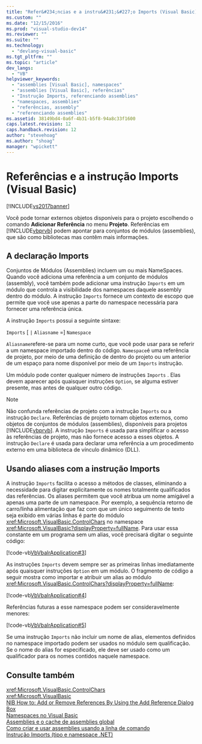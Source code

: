 ```yaml
---
title: "Refer&#234;ncias e a instru&#231;&#227;o Imports (Visual Basic) | Microsoft Docs"
ms.custom: ""
ms.date: "12/15/2016"
ms.prod: "visual-studio-dev14"
ms.reviewer: ""
ms.suite: ""
ms.technology: 
  - "devlang-visual-basic"
ms.tgt_pltfrm: ""
ms.topic: "article"
dev_langs: 
  - "VB"
helpviewer_keywords: 
  - "assemblies [Visual Basic], namespaces"
  - "assemblies [Visual Basic], referências"
  - "Instrução Imports, referenciando assemblies"
  - "namespaces, assemblies"
  - "referências, assembly"
  - "referenciando assemblies"
ms.assetid: 38149bd4-0a6f-4b31-b5f8-94a8c33f1600
caps.latest.revision: 12
caps.handback.revision: 12
author: "stevehoag"
ms.author: "shoag"
manager: "wpickett"
---
```

# Refer&#234;ncias e a instru&#231;&#227;o Imports (Visual Basic)
[!INCLUDE[vs2017banner](../../../csharp/includes/vs2017banner.md)]

Você pode tornar externos objetos disponíveis para o projeto escolhendo o comando  **Adicionar Referência**  no menu **Projeto**.  Referências em [!INCLUDE[vbprvb](../../../csharp/programming-guide/concepts/linq/includes/vbprvb_md.md)] podem apontar para conjuntos de módulos \(assemblies\), que são como bibliotecas mas contêm mais informações.  
  
## A declaração Imports  
 Conjuntos de Módulos \(Assemblies\) incluem um ou mais NameSpaces.  Quando você adiciona uma referência a um conjunto de módulos \(assembly\), você também pode adicionar uma  instrução `Imports` em um módulo que controla a visibilidade dos namespaces daquele assembly dentro do módulo.  A instrução `Imports` fornece um contexto de escopo que permite que você use apenas a parte do namespace necessária para fornecer uma referência única.  
  
 A instrução `Imports` possui a seguinte sintaxe:  
  
 `Imports` \[         `|` `Aliasname` \=\] `Namespace`  
  
 `Aliasname`refere\-se para um nome curto, que você pode usar para se referir a um namespace importado dentro do código.  `Namespace`é uma referência de projeto, por meio de uma definição de dentro do projeto ou um anterior de um espaço para nome disponível por meio de um `Imports` instrução.  
  
 Um módulo pode conter qualquer número de instruções `Imports` .  Elas devem aparecer após quaisquer instruções `Option`, se alguma estiver presente, mas antes de qualquer outro código.  
  
> [!NOTE]
>  Não confunda referências de projeto com a instrução `Imports` ou a instrução `Declare`.  Referências de projeto tornam objetos externos, como objetos de conjuntos de módulos \(assemblies\), disponíveis para  projetos [!INCLUDE[vbprvb](../../../csharp/programming-guide/concepts/linq/includes/vbprvb_md.md)].  A instrução `Imports` é usada para simplificar o acesso às referências de projeto, mas não fornece acesso a esses objetos.  A instrução `Declare` é usada para declarar uma referência a um procedimento externo em uma biblioteca de vínculo dinâmico \(DLL\).  
  
## Usando aliases com a instrução Imports  
 A instrução `Imports` facilita o acesso a métodos de classes, eliminando a necessidade para digitar explicitamente os nomes totalmente qualificados das referências.  Os aliases permitem que você atribua um nome amigável a apenas uma parte de um namespace.  Por exemplo, a sequência retorno de carro\/linha alimentação que faz com que um único seguimento de texto seja exibido em várias linhas é parte do módulo <xref:Microsoft.VisualBasic.ControlChars> no namespace <xref:Microsoft.VisualBasic?displayProperty=fullName>.  Para usar essa constante em um programa sem um alias, você precisará digitar o seguinte código:  
  
 [!code-vb[VbVbalrApplication#3](../../../visual-basic/programming-guide/program-structure/codesnippet/VisualBasic/references-and-the-imports-statement_1.vb)]  
  
 As instruções `Imports` devem sempre ser as primeiras linhas imediatamente após quaisquer instruções `Option` em um módulo.  O fragmento de código a seguir mostra como importar e atribuir um alias ao módulo <xref:Microsoft.VisualBasic.ControlChars?displayProperty=fullName>:  
  
 [!code-vb[VbVbalrApplication#4](../../../visual-basic/programming-guide/program-structure/codesnippet/VisualBasic/references-and-the-imports-statement_2.vb)]  
  
 Referências futuras a esse namespace podem ser consideravelmente menores:  
  
 [!code-vb[VbVbalrApplication#5](../../../visual-basic/programming-guide/program-structure/codesnippet/VisualBasic/references-and-the-imports-statement_3.vb)]  
  
 Se uma instrução `Imports` não incluir um nome de alias, elementos definidos no namespace importado podem ser usados no módulo sem qualificação.  Se o nome do alias for especificado, ele deve ser usado como um qualificador para os nomes contidos naquele namespace.  
  
## Consulte também  
 <xref:Microsoft.VisualBasic.ControlChars>   
 <xref:Microsoft.VisualBasic>   
 [NIB How to: Add or Remove References By Using the Add Reference Dialog Box](http://msdn.microsoft.com/pt-br/3bd75d61-f00c-47c0-86a2-dd1f20e231c9)   
 [Namespaces no Visual Basic](../../../visual-basic/programming-guide/program-structure/namespaces.md)   
 [Assemblies e o cache de assemblies global](../Topic/Assemblies%20and%20the%20Global%20Assembly%20Cache%20\(C%23%20and%20Visual%20Basic\).md)   
 [Como criar e usar assemblies usando a linha de comando](../Topic/How%20to:%20Create%20and%20Use%20Assemblies%20Using%20the%20Command%20Line%20\(C%23%20and%20Visual%20Basic\).md)   
 [Instrução Imports \(tipo e namespace .NET\)](../../../visual-basic/language-reference/statements/imports-statement-net-namespace-and-type.md)